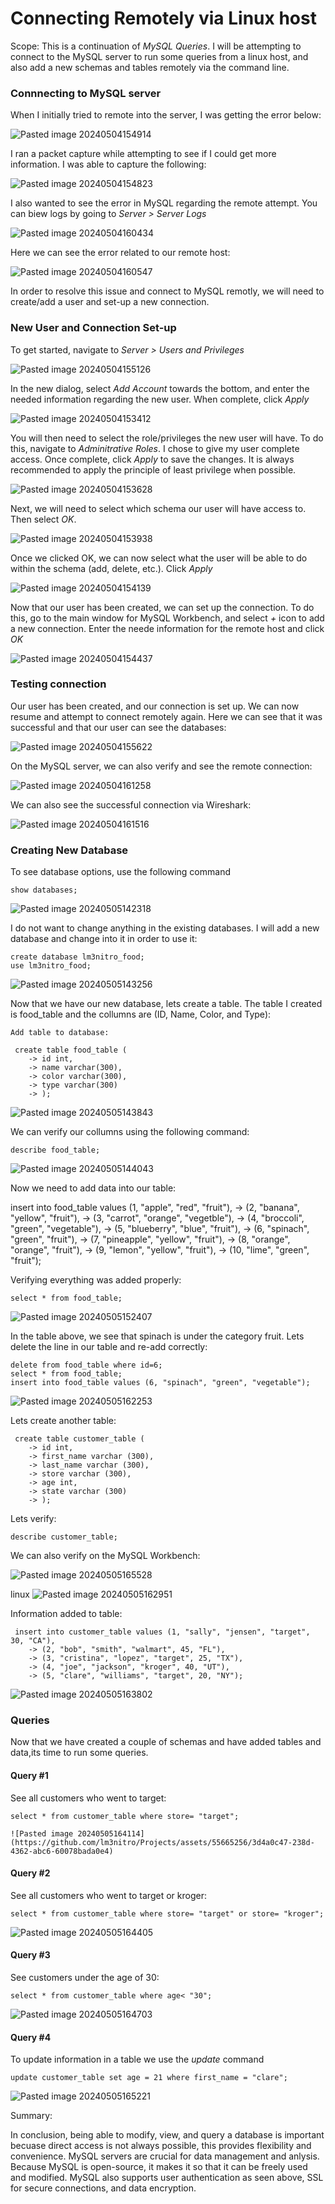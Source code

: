 # Connecting Remotely via Linux host

Scope: This is a continuation of *MySQL Queries*. I will be attempting to connect to the MySQL server to run some queries from a linux host, and also add a new schemas and tables remotely via the command line. 

### Connnecting to MySQL server

When I initially tried to remote into the server, I was getting the error below:

![Pasted image 20240504154914](https://github.com/lm3nitro/Projects/assets/55665256/32d1db03-7a26-4367-bb98-b5fd2e158750)

I ran a packet capture while attempting to see if I could get more information. I was able to capture the following:

![Pasted image 20240504154823](https://github.com/lm3nitro/Projects/assets/55665256/a68c155a-2c04-4b40-aada-ac84eb5f57b6)

I also wanted to see the error in MySQL regarding the remote attempt. You can biew logs by going to *Server > Server Logs*

![Pasted image 20240504160434](https://github.com/lm3nitro/Projects/assets/55665256/e0cc0c8d-6a66-49b6-a10a-276c959bcc63)

Here we can see the error related to our remote host:

![Pasted image 20240504160547](https://github.com/lm3nitro/Projects/assets/55665256/831445a0-1ae8-4067-909a-e43bf5f4f664)

In order to resolve this issue and connect to MySQL remotly, we will need to create/add a user and set-up a new connection.

### New User and Connection Set-up

To get started, navigate to *Server > Users and Privileges*

![Pasted image 20240504155126](https://github.com/lm3nitro/Projects/assets/55665256/cfadcc8f-8d55-4c19-a91c-b0839c3a9f45)

In the new dialog, select *Add Account* towards the bottom, and enter the needed information regarding the new user. When complete, click *Apply*

![Pasted image 20240504153412](https://github.com/lm3nitro/Projects/assets/55665256/5f52aeab-a5b0-46f2-b940-957df22216a2)

You will then need to select the role/privileges the new user will have. To do this, navigate to *Adminitrative Roles*. I chose to give my user complete access. Once complete, click *Apply* to save the changes. It is always recommended to apply the principle of least privilege when possible.

![Pasted image 20240504153628](https://github.com/lm3nitro/Projects/assets/55665256/c80e7c92-b9e2-46d5-85ea-0b48247540b5)

Next, we will need to select which schema our user will have access to. Then select *OK*.

![Pasted image 20240504153938](https://github.com/lm3nitro/Projects/assets/55665256/7f5ba7a2-eea3-4998-bbdb-1d89e1b1b001)

Once we clicked OK, we can now select what the user will be able to do within the schema (add, delete, etc.). Click *Apply*

![Pasted image 20240504154139](https://github.com/lm3nitro/Projects/assets/55665256/11597da1-56b8-454d-bb96-e0473a2afed7)

Now that our user has been created, we can set up the connection. To do this, go to the main window for MySQL Workbench, and select *+* icon to add a new connection. Enter the neede information for the remote host and click *OK*

![Pasted image 20240504154437](https://github.com/lm3nitro/Projects/assets/55665256/1dffb7f1-c140-4d0e-a0fb-3ce646f201d8)


### Testing connection

Our user has been created, and our connection is set up. We can now resume and attempt to connect remotely again. Here we can see that it was successful and that our user can see the databases:

![Pasted image 20240504155622](https://github.com/lm3nitro/Projects/assets/55665256/b3aa5d07-8006-4b04-92bf-cfd89e003aee)

On the MySQL server, we can also verify and see the remote connection:

![Pasted image 20240504161258](https://github.com/lm3nitro/Projects/assets/55665256/7c68edb3-6ff5-45ab-8387-915549347aab)

We can also see the successful connection via Wireshark:

![Pasted image 20240504161516](https://github.com/lm3nitro/Projects/assets/55665256/632ad97a-1ee3-41e1-a93f-e59a668d3687)

### Creating New Database

To see database options, use the following command

```
show databases;
```
![Pasted image 20240505142318](https://github.com/lm3nitro/Projects/assets/55665256/1655bb03-c800-4ec0-b041-e0e7509bb802)

I do not want to change anything in the existing databases. I will add a new database and change into it in order to use it:

```
create database lm3nitro_food;
use lm3nitro_food;
```
![Pasted image 20240505143256](https://github.com/lm3nitro/Projects/assets/55665256/a7f663bc-9d11-4320-bfe3-04b8634ded9a)

Now that we have our new database, lets create a table. The table I created is food_table and the collumns are (ID, Name, Color, and Type):

```
Add table to database:

 create table food_table (
    -> id int,
    -> name varchar(300),
    -> color varchar(300),
    -> type varchar(300)
    -> );
```

![Pasted image 20240505143843](https://github.com/lm3nitro/Projects/assets/55665256/88a53fb1-43fc-4c07-b7e7-4c4e549fe067)

We can verify our collumns using the following command:

```
describe food_table;
```

![Pasted image 20240505144043](https://github.com/lm3nitro/Projects/assets/55665256/a42a82c5-29d3-4247-9af3-59fa08b7e6c2)

Now we need to add data into our table:

insert into food_table values (1, "apple", "red", "fruit"),
    -> (2, "banana", "yellow", "fruit"),
    -> (3, "carrot", "orange", "vegetble"),
    -> (4, "broccoli", "green", "vegetable"),
    -> (5, "blueberry", "blue", "fruit"),
    -> (6, "spinach", "green", "fruit"),
    -> (7, "pineapple", "yellow", "fruit"),
    -> (8, "orange", "orange", "fruit"),
    -> (9, "lemon", "yellow", "fruit"),
    -> (10, "lime", "green", "fruit");


Verifying everything was added properly:

```
select * from food_table;
```

![Pasted image 20240505152407](https://github.com/lm3nitro/Projects/assets/55665256/09167fe9-503b-44a9-87f2-ec5f1a17554a)


In the table above, we see that spinach is under the category fruit. Lets delete the line in our table and re-add correctly:

```
delete from food_table where id=6;
select * from food_table;
insert into food_table values (6, "spinach", "green", "vegetable");
```

![Pasted image 20240505162253](https://github.com/lm3nitro/Projects/assets/55665256/c12d0f70-cc86-44c4-83c8-1af06f891da8)


Lets create another table:

```
 create table customer_table (
    -> id int,
    -> first_name varchar (300),
    -> last_name varchar (300),
    -> store varchar (300),
    -> age int,
    -> state varchar (300)
    -> );
```
Lets verify:

```
describe customer_table;
```

We can also verify on the MySQL Workbench:

![Pasted image 20240505165528](https://github.com/lm3nitro/Projects/assets/55665256/2518842a-b7dc-4a7f-8f12-d662ad352749)

linux
![Pasted image 20240505162951](https://github.com/lm3nitro/Projects/assets/55665256/86e72c7e-c664-4e50-8bd8-fb37af405148)


Information added to table:

```
 insert into customer_table values (1, "sally", "jensen", "target", 30, "CA"),
    -> (2, "bob", "smith", "walmart", 45, "FL"),
    -> (3, "cristina", "lopez", "target", 25, "TX"),
    -> (4, "joe", "jackson", "kroger", 40, "UT"),
    -> (5, "clare", "williams", "target", 20, "NY");
```

![Pasted image 20240505163802](https://github.com/lm3nitro/Projects/assets/55665256/ad5dd890-caed-4003-970c-d4fd7aa1ca8c)


### Queries

Now that we have created a couple of schemas and have added tables and data,its time to run some queries. 

#### Query #1

See all customers who went to target:

```
select * from customer_table where store= "target";

![Pasted image 20240505164114](https://github.com/lm3nitro/Projects/assets/55665256/3d4a0c47-238d-4362-abc6-60078bada0e4)
```

#### Query #2

See all customers who went to target or kroger:

```
select * from customer_table where store= "target" or store= "kroger";
```

![Pasted image 20240505164405](https://github.com/lm3nitro/Projects/assets/55665256/1ec27297-b21a-4d50-af0b-052a1ecb6c2a)


#### Query #3

See customers under the age of 30:

```
select * from customer_table where age< "30";
```

![Pasted image 20240505164703](https://github.com/lm3nitro/Projects/assets/55665256/df8da6e9-f41f-46f2-9300-75b2deb7d2da)


#### Query #4

To update information in a table we use the *update* command

```
update customer_table set age = 21 where first_name = "clare";
```

![Pasted image 20240505165221](https://github.com/lm3nitro/Projects/assets/55665256/eb899b7d-12a3-48b9-946e-ebc4cb217675)

Summary:

In conclusion, being able to modify, view, and query a database is important becuase direct access is not always possible, this provides flexibility and convenience. MySQL servers are crucial for data management and anlysis. Because MySQL is open-source, it makes it so that it can be freely used and modified. MySQL also supports user authentication as seen above, SSL for secure connections, and data encryption. 
